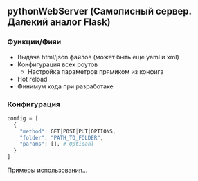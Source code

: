 ## pythonWebServer (Самописный сервер. Далекий аналог Flask)

### Функции/Фияи
- Выдача html/json файлов (может быть еще yaml и xml)
- Конфигурация всех роутов
    - Настройка параметров прямиком из конфига
- Hot reload
- Финимум кода при разработаке

### Конфигурация 
```python
config = [
  {
    "method": GET|POST|PUT|OPTIONS,
    "folder": "PATH_TO_FOLDER",
    "params": [], # Optioanl
  }
]
```

Примеры использования...
